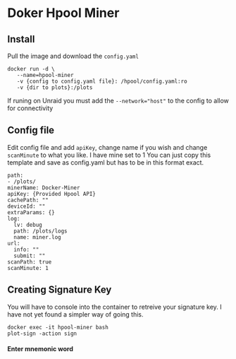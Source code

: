 # Doker Hpool Miner

## Install
Pull the image and download the `config.yaml`

```
docker run -d \
   --name=hpool-miner
   -v {config to config.yaml file}:	/hpool/config.yaml:ro
   -v {dir to plots}:/plots
```
If runing on Unraid you must add the `--network="host"` to the config to allow for connectivity

## Config file
Edit config file and add `apiKey`, change name if you wish and change `scanMinute` to what you like. I have mine set to 1
You can just copy this template and save as config.yaml but has to be in this format exact.
```
path:
- /plots/
minerName: Docker-Miner
apiKey: {Provided Hpool API}
cachePath: ""
deviceId: ""
extraParams: {}
log:
  lv: debug
  path: /plots/logs
  name: miner.log
url:
  info: ""
  submit: ""
scanPath: true
scanMinute: 1
```

## Creating Signature Key
You will have to console into the container to retreive your signature key. I have not yet found a simpler way of going this.
```
docker exec -it hpool-miner bash
plot-sign -action sign
```
#### Enter mnemonic word
